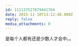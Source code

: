 ```yaml
---
id: 111137527879441764
date: 2015-11-10T13:12:48.000Z
reply: false
media_attachments: 0
---
```


是每个人都有还是少数人才会中。。

